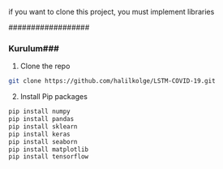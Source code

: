 if you want to clone this project, you must implement libraries

##################




### Kurulum###


1. Clone the repo
```sh
git clone https://github.com/halilkolge/LSTM-COVID-19.git
```
2. Install Pip packages
```sh
pip install numpy
pip install pandas
pip install sklearn
pip install keras
pip install seaborn
pip install matplotlib
pip install tensorflow
```

